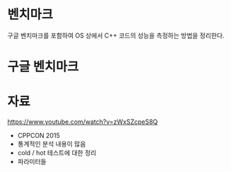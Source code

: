 # 벤치마크 

구글 벤치마크를 포함하여 OS 상에서 C++ 코드의 성능을 측정하는 방법을 정리한다. 



# 구글 벤치마크 













# 자료 

https://www.youtube.com/watch?v=zWxSZcpeS8Q

- CPPCON 2015 
- 통계적인 분석 내용이 많음 
- cold / hot 테스트에 대한 정리 
- 파라미터들 






